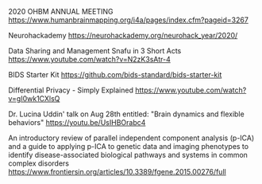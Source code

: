 
2020 OHBM ANNUAL MEETING
https://www.humanbrainmapping.org/i4a/pages/index.cfm?pageid=3267

Neurohackademy
https://neurohackademy.org/neurohack_year/2020/

Data Sharing and Management Snafu in 3 Short Acts
https://www.youtube.com/watch?v=N2zK3sAtr-4

BIDS Starter Kit
https://github.com/bids-standard/bids-starter-kit

Differential Privacy - Simply Explained
https://www.youtube.com/watch?v=gI0wk1CXlsQ

Dr. Lucina Uddin' talk on Aug 28th entitled: "Brain dynamics and flexible behaviors"
https://youtu.be/UsIHBOrabc4

An introductory review of parallel independent component analysis (p-ICA) and a guide to applying p-ICA to genetic data and imaging phenotypes to identify disease-associated biological pathways and systems in common complex disorders
https://www.frontiersin.org/articles/10.3389/fgene.2015.00276/full


